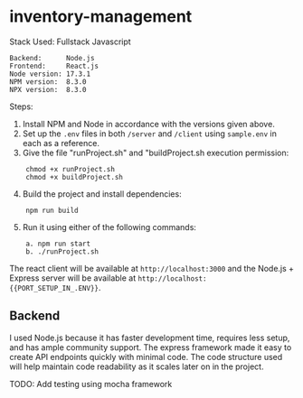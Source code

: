 # inventory-management
Stack Used: Fullstack Javascript

```
Backend:      Node.js
Frontend:     React.js
Node version: 17.3.1 
NPM version:  8.3.0 
NPX version:  8.3.0 
```

Steps:

1. Install NPM and Node in accordance with the versions given above.
2. Set up the `.env` files in both `/server` and `/client` using `sample.env` in each as a reference.
3. Give the file "runProject.sh" and "buildProject.sh execution permission:
```
    chmod +x runProject.sh
    chmod +x buildProject.sh
```
4. Build the project and install dependencies:
```
    npm run build
```
5. Run it using either of the following commands:
```
    a. npm run start
    b. ./runProject.sh
```

The react client will be available at `http://localhost:3000` and the Node.js + Express server will be available at `http://localhost:{{PORT_SETUP_IN_.ENV}}`.


## Backend

I used Node.js because it has faster development time, requires less setup, and has ample community support. The express framework made it easy to create API endpoints quickly with minimal code. The code structure used will help maintain code readability as it scales later on in the project.



TODO: Add testing using mocha framework

